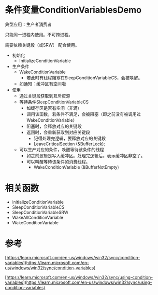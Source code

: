 # 条件变量ConditionVariablesDemo 
典型应用：生产者消费者

只能同一进程内使用。不可跨进程。

需要依赖关键段（或SRW） 配合使用。

- 初始化
  - InitializeConditionVariable
- 生产条件
  - WakeConditionVariable
    - 若此时有线程阻塞在SleepConditionVariableCS，会被唤醒。
  - 如通知：缓冲区有空间啦
- 使用
  - 通过关键段获取到互斥资源
  - 等待条件SleepConditionVariableCS
    - 如缓存区是否有空间（非满）
    - 调用该函数，若条件不满足，会被阻塞（即之前没有被调用过WakeConditionVariable）
    - 阻塞时，会释放对应的关键段
    - 返回时，会重新获取到对应关键段
      - 记得处理完逻辑，要释放对应的关键段
      - LeaveCriticalSection (&BufferLock);
  - 可以生产对应的条件，唤醒等待该条件的线程
    - 如之前逻辑是写入缓冲区。处理完逻辑后，表示缓冲区非空了。
    - 可以叫醒等待该条件的消费线程。
      - WakeConditionVariable (&BufferNotEmpty)
    


# 相关函数
- InitializeConditionVariable
- SleepConditionVariableCS
- SleepConditionVariableSRW
- WakeAllConditionVariable
- WakeConditionVariable

# 参考

[https://learn.microsoft.com/en-us/windows/win32/sync/condition-variables](https://learn.microsoft.com/en-us/windows/win32/sync/condition-variables)

[https://learn.microsoft.com/en-us/windows/win32/sync/using-condition-variables](https://learn.microsoft.com/en-us/windows/win32/sync/using-condition-variables)